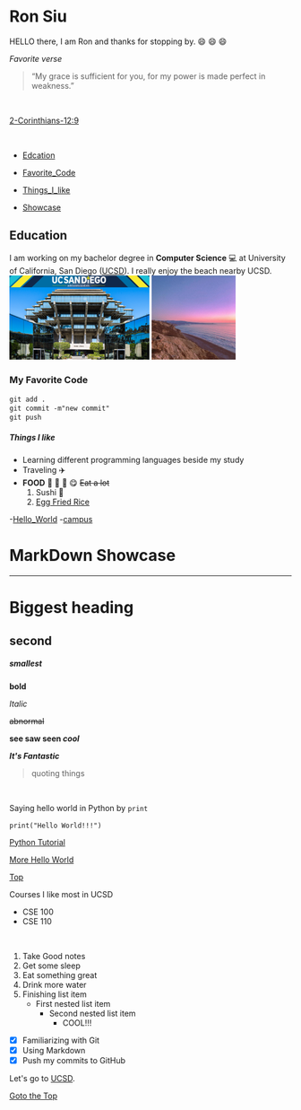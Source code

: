 # Ron Siu
HELLO there, I am Ron and thanks for stopping by. :smile: :smile: :smile:

*Favorite verse*
>“My grace is sufficient for you, for my power is made perfect in weakness.” 
<br/>

[2-Corinthians-12:9](https://www.biblegateway.com/passage/?search=2%20Corinthians%2012%3A9&version=NIV)

<br/>

- [Edcation](#education)

- [Favorite_Code](#my-favorite-code)

- [Things_I_like](#things-i-like)
  
- [Showcase](#markdown-showcase)

## Education
I am working on my bachelor degree in **Computer Science** :computer: 
at University of California, San Diego ([UCSD](https://ucsd.edu/)). 
I really enjoy the beach nearby UCSD. 
<br/>
<img src="./images/UCSD.png" width="250px" height="150px">
<img src="./images/LaJolla.jpg" width="150px" height="150px">

### My Favorite Code
```
git add .
git commit -m"new commit"
git push
```

##### Things I like 
- Learning different programming languages beside my study
- Traveling  :airplane:
- **FOOD** :rice: :curry: :bento: :yum: ~~Eat a lot~~
  1. Sushi :sushi:
  2. [Egg Fried Rice](https://www.youtube.com/watch?v=FrUfwpaNNIM) 

-[Hello_World](./HelloWorld.md)
  -[campus](./images/campus-timeline.jpg)

# MarkDown Showcase
<hr/>

# Biggest heading
## second
##### smallest

**bold**

*Italic*

~~abnormal~~

**see saw seen _cool_**

***It's Fantastic***

> quoting things
<br/>

Saying hello world in Python by `print`
```
print("Hello World!!!")
```
[Python Tutorial](https://www.w3schools.com/python/default.asp)

[More Hello World](./HelloWorld.md)

[Top](#ron-siu)

Courses I like most in UCSD
- CSE 100
- CSE 110
<br/>


1. Take Good notes
2. Get some sleep
3. Eat something great
4. Drink more water
5. Finishing list item
     - First nested list item
       - Second nested list item
         - COOL!!!

- [x] Familiarizing with Git
- [x] Using Markdown
- [x] Push my commits to GitHub

Let's go to [UCSD](https://ucsd.edu/). 

[Goto the Top](#ron-siu)